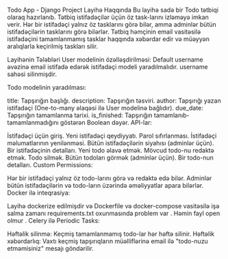 Todo App - Django Project
Layihə Haqqında
Bu layihə sadə bir Todo tətbiqi olaraq hazırlanıb. Tətbiq istifadəçilər üçün öz task-larını izləməyə imkan verir. Hər bir istifadəçi yalnız öz tasklarını görə bilər, amma adminlər bütün istifadəçilərin tasklarını görə bilərlər. Tətbiq həmçinin email vasitəsilə istifadəçini tamamlanmamış tasklar haqqında xəbərdar edir və müəyyən aralıqlarla keçirilmiş taskları silir.

Layihənin Tələbləri
User modelinin özəlləşdirilməsi: Default username əvəzinə email istifadə edərək istifadəçi modeli yaradılmalıdır. username sahəsi silinmişdir.

Todo modelinin yaradılması:

title: Tapşırığın başlığı.
description: Tapşırığın təsviri.
author: Tapşırığı yazan istifadəçi (One-to-many əlaqəsi ilə User modelinə bağlıdır).
due_date: Tapşırığın tamamlanma tarixi.
is_finished: Tapşırığın tamamlanıb-tamamlanmadığını göstərən Boolean dəyər.
API-lar:

İstifadəçi üçün giriş.
Yeni istifadəçi qeydiyyatı.
Parol sıfırlanması.
İstifadəçi məlumatlarının yenilənməsi.
Bütün istifadəçilərin siyahısı (adminlər üçün).
Bir istifadəçinin detalları.
Yeni todo əlavə etmək.
Mövcud todo-nu redaktə etmək.
Todo silmək.
Bütün todoları görmək (adminlər üçün).
Bir todo-nun detalları.
Custom Permissions:

Hər bir istifadəçi yalnız öz todo-larını görə və redaktə edə bilər.
Adminlər bütün istifadəçilərin və todo-ların üzərində əməliyyatlar apara bilərlər.
Docker ilə inteqrasiya:

Layihə dockerize edilmişdir və Dockerfile və docker-compose vasitəsilə işə salma zamanı requirements.txt oxunmasında problem var . Həmin fayl open olmur .
Celery ilə Periodic Tasks:

Həftəlik silinmə: Keçmiş tamamlanmamış todo-lar hər həftə silinir.
Həftəlik xəbərdarlıq: Vaxtı keçmiş tapşırıqların müəlliflərinə email ilə "todo-nuzu etməmisiniz" mesajı göndərilir.
